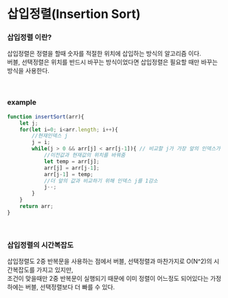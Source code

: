 # 삽입정렬(Insertion Sort)

### 삽입정렬 이란?  
삽입정렬은 정렬을 할때 숫자를 적절한 위치에 삽입하는 방식의 알고리즘 이다.  
버블, 선택정렬은 위치를 반드시 바꾸는 방식이었다면 삽입정렬은 필요할 때만 바꾸는 방식을 사용한다.

<br/>

### example
```js
function insertSort(arr){
    let j;
    for(let i=0; i<arr.length; i++){
        //현재인덱스 j
        j = i;
        while(j > 0 && arr[j] < arr[j-1]){ // 비교할 j가 가장 앞의 인덱스가 아니거나 이전값보다 현재값이 큰 경우에만 실행
            //이전값과 현재값의 위치를 바꿔줌
            let temp = arr[j];  
            arr[j] = arr[j-1];
            arr[j-1] = temp;
            //더 앞의 값과 비교하기 위해 인덱스 j를 1감소
            j--;
        }
    }
    return arr;
}
```

<br/>

### 삽입정렬의 시간복잡도
삽입정렬도 2중 반복문을 사용하는 점에서 버블, 선택정렬과 마찬가지로 O(N^2)의 시간복잡도를 가지고 있지만,  
조건이 맞을때만 2중 반복문이 실행되기 때문에 이미 정렬이 어느정도 되어있다는 가정하에는 버블, 선택정렬보다 더 빠를 수 있다.

